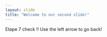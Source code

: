 ```yaml
---
layout: slide
title: "Welcome to our second slide!"
---
```

Etape 7 check !!
Use the left arrow to go back!
